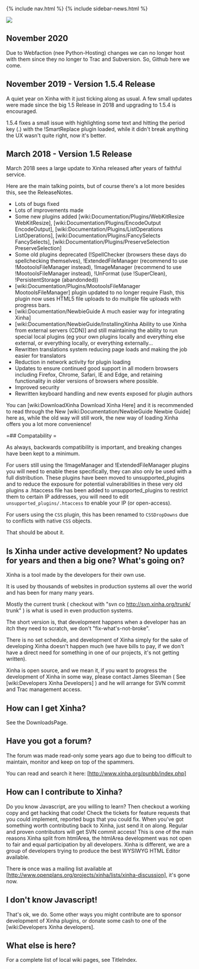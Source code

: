 {% include nav.html %}
{% include sidebar-news.html %}

<img src="//s3-us-west-1.amazonaws.com/xinha/screenshots/xinha-1.jpg" />

## November 2020 

Due to Webfaction (nee Python-Hosting) changes we can no longer host with them since they no longer to Trac and Subversion.  So, Github here we come.

## November 2019 - Version 1.5.4 Release 

A quiet year on Xinha with it just ticking along as usual.  A few small updates were made since the big 1.5 Release in 2018 and upgrading to 1.5.4 is encouraged.

1.5.4 fixes a small issue with highlighting some text and hitting the period key (.) with the !SmartReplace plugin loaded, while it didn't break anything the UX wasn't quite right, now it's better.

## March 2018 - Version 1.5 Release 

March 2018 sees a large update to Xinha released after years of faithful service.

Here are the main talking points, but of course there's a lot more besides this, see the ReleaseNotes.

  * Lots of bugs fixed
  * Lots of improvements made
  * Some new plugins added [wiki:Documentation/Plugins/WebKitResize WebKitResize], [wiki:Documentation/Plugins/EncodeOutput EncodeOutput], [wiki:Documentation/Plugins/ListOperations ListOperations], [wiki:Documentation/Plugins/FancySelects FancySelects], [wiki:Documentation/Plugins/PreserveSelection PreserveSelection]
  * Some old plugins deprecated (!SpellChecker (browsers these days do spellchecking themselves), !ExtendedFileManager (recommend to use !MootoolsFileManager instead), !ImageManager (recommend to use !MootoolsFileManager instead), !UnFormat (use !SuperClean), !PersistentStorage (abandonded)) 
  * [wiki:Documentation/Plugins/MootoolsFileManager MootoolsFileManager] plugin updated to no longer require Flash, this plugin now uses HTML5 file uploads to do multiple file uploads with progress bars.
  * [wiki:Documentation/NewbieGuide A much easier way for integrating Xinha]
  * [wiki:Documentation/NewbieGuide/InstallingXinha Ability to use Xinha from external servers (CDN)] and still maintaining the ability to run special local plugins (eg your own plugins locally and everything else external, or everything locally, or everything externally...
  * Rewritten translations system reducing page loads and making the job easier for translators
  * Reduction in network activity for plugin loading
  * Updates to ensure continued good support in all modern browsers including Firefox, Chrome, Safari, IE and Edge, and retaining functionality in older versions of browsers where possible.
  * Improved security
  * Rewritten keyboard handling and new events exposed for plugin authors

You can [wiki:DownloadXinha Download Xinha Here] and it is recommended to read through the New [wiki:Documentation/NewbieGuide Newbie Guide] here as, while the old way will still work, the new way of loading Xinha offers you a lot more convenience!

=## Compatability =

As always, backwards compatibility is important, and breaking changes have been kept to a minimum.  

For users still using the !ImageManager and !ExtendedFileManager plugins you will need to enable these specifically, they can also only be used with a full distribution.  These plugins have been moved to unsupported_plugins and to reduce the exposure for potential vulnerabilities in these very old plugins a .htaccess file has been added to unsupported_plugins to restrict them to certain IP addresses, you will need to edit `unsupported_plugins/.htaccess` to enable your IP (or open-access).

For users using the `CSS` plugin, this has been renamed to `CSSDropDowns` due to conflicts with native `CSS` objects.

That should be about it.



## Is Xinha under active development?  No updates for years and then a big one?  What's going on? 

Xinha is a tool made by the developers for their own use.  

It is used by thousands of websites in production systems all over the world and has been for many many years.

Mostly the current trunk ( checkout with "svn co http://svn.xinha.org/trunk/ trunk" ) is what is used in even production systems.

The short version is, that development happens when a developer has an itch they need to scratch, we don't "fix-what's-not-broke".

There is no set schedule, and development of Xinha simply for the sake of developing Xinha doesn't happen much (we have bills to pay, if we don't have a direct need for something in one of our projects, it's not getting written).

Xinha is open source, and we mean it, if you want to progress the development of Xinha in some way, please contact James Sleeman ( See [wiki:Developers Xinha Developers] ) and he will arrange for SVN commit and Trac management access.


## How can I get Xinha? 
See the DownloadsPage.

## Have you got a forum? 

The forum was made read-only some years ago due to being too difficult to maintain, monitor and keep on top of the spammers.

You can read and search it here: [http://www.xinha.org/punbb/index.php]

## How can I contribute to Xinha? 

Do you know Javascript, are you willing to learn?  Then checkout a working copy and get hacking that code!  Check the tickets for feature requests that you could implement, reported bugs that you could fix.  When you've got something worth contributing back to Xinha, just send it on along.  Regular and proven contributors will get SVN commit access!
This is one of the main reasons Xinha split from htmlArea, the htmlArea development was not open to fair and equal participation by all developers.  Xinha is different, we are a group of developers trying to produce the best WYSIWYG HTML Editor available.  

There ~~is~~ once was a mailing list available at [http://www.openplans.org/projects/xinha/lists/xinha-discussion], it's gone now.

## I don't know Javascript! 
That's ok, we do.  Some other ways you might contribute are to sponsor development of Xinha plugins, or donate some cash to one of the [wiki:Developers Xinha developers].

## What else is here? 
For a complete list of local wiki pages, see TitleIndex.



